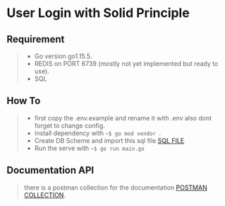 # User Login with Solid Principle

## Requirement
> * Go version go1.15.5. 
> * REDIS on PORT 6739 (mostly not yet implemented but ready to use). 
> * SQL

## How To
> * first copy the .env.example and rename it with .env also dont forget to change config. 
> * install dependency with `~$ go mod vendor `. 
> * Create DB Scheme and import this sql file [SQL FILE](https://github.com/prasetiyo28/go-solid-principle/raw/main/principle-go.sql)
> * Run the serve with `~$ go run main.go`

## Documentation API
> there is a postman collection for the documentation [POSTMAN COLLECTION](https://github.com/prasetiyo28/go-solid-principle/raw/main/LEMONILO.postman_collection.json).
